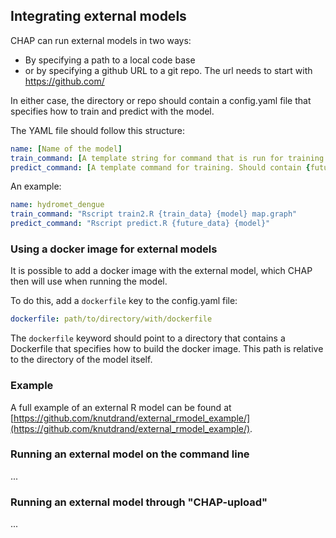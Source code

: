 ## Integrating external models

CHAP can run external models in two ways:

- By specifying a path to a local code base
- or by specifying a github URL to a git repo. The url needs to start with https://github.com/

In either case, the directory or repo should contain a config.yaml file that specifies how to train and predict with the model.

The YAML file should follow this structure:

```yaml
name: [Name of the model]
train_command: [A template string for command that is run for training the model. Should contain {train_data} (which will be replaced with a train data file when .train() is called on the model) and {model} (whish will be replaced by a temp file name that the model is stored to).
predict_command: [A template command for training. Should contain {future_data} (which will be replaced by a .csv file containing future data) and {model}.
```

An example:
```yaml
name: hydromet_dengue
train_command: "Rscript train2.R {train_data} {model} map.graph"
predict_command: "Rscript predict.R {future_data} {model}"
```

### Using a docker image for external models

It is possible to add a docker image with the external model, which CHAP then will use when running the model.

To do this, add a `dockerfile` key to the config.yaml file:

```yaml
dockerfile: path/to/directory/with/dockerfile
```

The `dockerfile` keyword should point to a directory that contains a Dockerfile that specifies how to build the docker image. This path is relative to the directory of the model itself.


### Example
A full example of an external R model can be found at [https://github.com/knutdrand/external_rmodel_example/](https://github.com/knutdrand/external_rmodel_example/).


### Running an external model on the command line
...

### Running an external model through "CHAP-upload"
...
